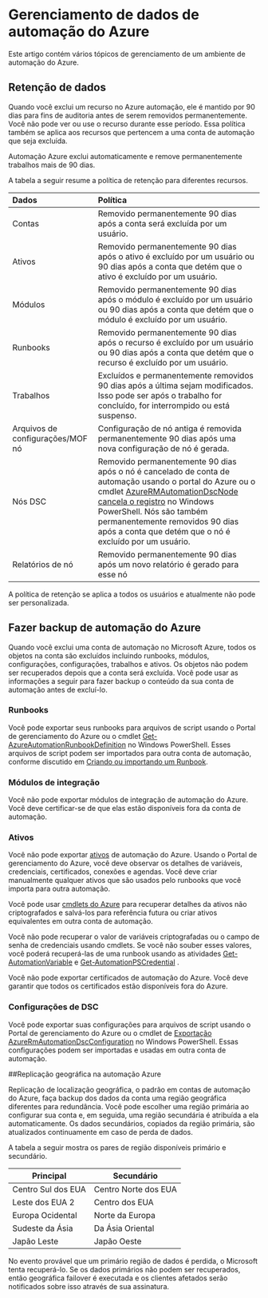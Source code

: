 <properties 
   pageTitle="Gerenciando dados de automação do Azure | Microsoft Azure"
   description="Este artigo contém vários tópicos de gerenciamento de um ambiente de automação do Azure.  Atualmente inclui retenção de dados e fazer backup de recuperação de automação Azure na automação do Azure."
   services="automation"
   documentationCenter=""
   authors="SnehaGunda"
   manager="stevenka"
   editor="tysonn" />
<tags 
   ms.service="automation"
   ms.devlang="na"
   ms.topic="article"
   ms.tgt_pltfrm="na"
   ms.workload="infrastructure-services"
   ms.date="05/02/2016"
   ms.author="bwren;sngun" />

# <a name="managing-azure-automation-data"></a>Gerenciamento de dados de automação do Azure

Este artigo contém vários tópicos de gerenciamento de um ambiente de automação do Azure.

## <a name="data-retention"></a>Retenção de dados

Quando você exclui um recurso no Azure automação, ele é mantido por 90 dias para fins de auditoria antes de serem removidos permanentemente.  Você não pode ver ou use o recurso durante esse período.  Essa política também se aplica aos recursos que pertencem a uma conta de automação que seja excluída.

Automação Azure exclui automaticamente e remove permanentemente trabalhos mais de 90 dias.

A tabela a seguir resume a política de retenção para diferentes recursos.

|Dados|Política|
|:---|:---|
|Contas|Removido permanentemente 90 dias após a conta será excluída por um usuário.|
|Ativos|Removido permanentemente 90 dias após o ativo é excluído por um usuário ou 90 dias após a conta que detém que o ativo é excluído por um usuário.|
|Módulos|Removido permanentemente 90 dias após o módulo é excluído por um usuário ou 90 dias após a conta que detém que o módulo é excluído por um usuário.|
|Runbooks|Removido permanentemente 90 dias após o recurso é excluído por um usuário ou 90 dias após a conta que detém que o recurso é excluído por um usuário.|
|Trabalhos|Excluídos e permanentemente removidos 90 dias após a última sejam modificados. Isso pode ser após o trabalho for concluído, for interrompido ou está suspenso.|
|Arquivos de configurações/MOF nó| Configuração de nó antiga é removida permanentemente 90 dias após uma nova configuração de nó é gerada.|
|Nós DSC| Removido permanentemente 90 dias após o nó é cancelado de conta de automação usando o portal do Azure ou o cmdlet [AzureRMAutomationDscNode cancela o registro](https://msdn.microsoft.com/library/mt603500.aspx) no Windows PowerShell. Nós são também permanentemente removidos 90 dias após a conta que detém que o nó é excluído por um usuário. |
|Relatórios de nó| Removido permanentemente 90 dias após um novo relatório é gerado para esse nó|

A política de retenção se aplica a todos os usuários e atualmente não pode ser personalizada.

## <a name="backing-up-azure-automation"></a>Fazer backup de automação do Azure

Quando você exclui uma conta de automação no Microsoft Azure, todos os objetos na conta são excluídos incluindo runbooks, módulos, configurações, configurações, trabalhos e ativos. Os objetos não podem ser recuperados depois que a conta será excluída.  Você pode usar as informações a seguir para fazer backup o conteúdo da sua conta de automação antes de excluí-lo. 

### <a name="runbooks"></a>Runbooks

Você pode exportar seus runbooks para arquivos de script usando o Portal de gerenciamento do Azure ou o cmdlet [Get-AzureAutomationRunbookDefinition](https://msdn.microsoft.com/library/dn690269.aspx) no Windows PowerShell.  Esses arquivos de script podem ser importados para outra conta de automação, conforme discutido em [Criando ou importando um Runbook](https://msdn.microsoft.com/library/dn643637.aspx).


### <a name="integration-modules"></a>Módulos de integração

Você não pode exportar módulos de integração de automação do Azure.  Você deve certificar-se de que elas estão disponíveis fora da conta de automação.

### <a name="assets"></a>Ativos

Você não pode exportar [ativos](https://msdn.microsoft.com/library/dn939988.aspx) de automação do Azure.  Usando o Portal de gerenciamento do Azure, você deve observar os detalhes de variáveis, credenciais, certificados, conexões e agendas.  Você deve criar manualmente qualquer ativos que são usados pelo runbooks que você importa para outra automação.

Você pode usar [cmdlets do Azure](https://msdn.microsoft.com/library/dn690262.aspx) para recuperar detalhes da ativos não criptografados e salvá-los para referência futura ou criar ativos equivalentes em outra conta de automação.

Você não pode recuperar o valor de variáveis criptografadas ou o campo de senha de credenciais usando cmdlets.  Se você não souber esses valores, você poderá recuperá-las de uma runbook usando as atividades [Get-AutomationVariable](https://msdn.microsoft.com/library/dn940012.aspx) e [Get-AutomationPSCredential](https://msdn.microsoft.com/library/dn940015.aspx) .

Você não pode exportar certificados de automação do Azure.  Você deve garantir que todos os certificados estão disponíveis fora do Azure.

### <a name="dsc-configurations"></a>Configurações de DSC

Você pode exportar suas configurações para arquivos de script usando o Portal de gerenciamento do Azure ou o cmdlet de [Exportação AzureRmAutomationDscConfiguration](https://msdn.microsoft.com/library/mt603485.aspx) no Windows PowerShell. Essas configurações podem ser importadas e usadas em outra conta de automação.


##<a name="geo-replication-in-azure-automation"></a>Replicação geográfica na automação Azure

Replicação de localização geográfica, o padrão em contas de automação do Azure, faça backup dos dados da conta uma região geográfica diferentes para redundância. Você pode escolher uma região primária ao configurar sua conta e, em seguida, uma região secundária é atribuída a ela automaticamente. Os dados secundários, copiados da região primária, são atualizados continuamente em caso de perda de dados.  

A tabela a seguir mostra os pares de região disponíveis primário e secundário.

|Principal            |Secundário
| ---------------   |----------------
|Centro Sul dos EUA   |Centro Norte dos EUA
|Leste dos EUA 2          |Centro dos EUA
|Europa Ocidental        |Norte da Europa
|Sudeste da Ásia    |Da Ásia Oriental
|Japão Leste         |Japão Oeste

No evento provável que um primário região de dados é perdida, o Microsoft tenta recuperá-lo. Se os dados primários não podem ser recuperados, então geográfica failover é executada e os clientes afetados serão notificados sobre isso através de sua assinatura.

